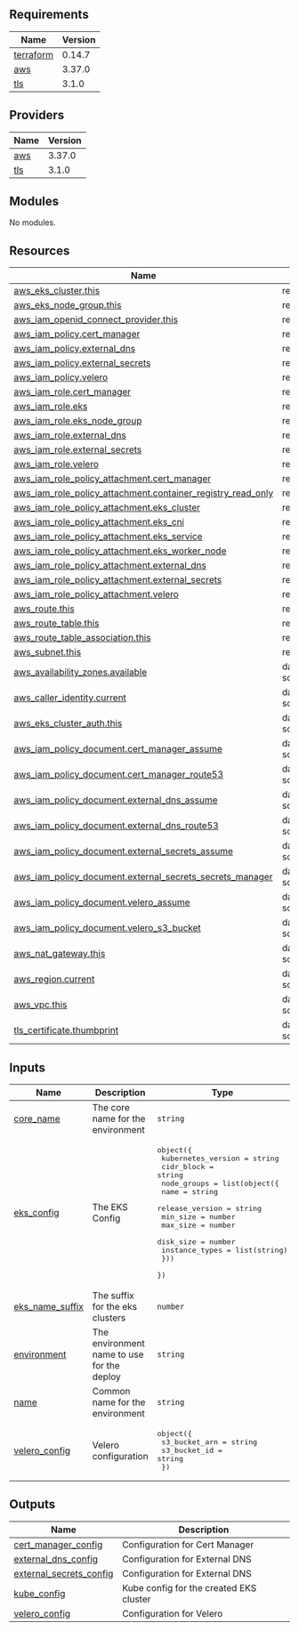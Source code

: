 ## Requirements

| Name | Version |
|------|---------|
| <a name="requirement_terraform"></a> [terraform](#requirement\_terraform) | 0.14.7 |
| <a name="requirement_aws"></a> [aws](#requirement\_aws) | 3.37.0 |
| <a name="requirement_tls"></a> [tls](#requirement\_tls) | 3.1.0 |

## Providers

| Name | Version |
|------|---------|
| <a name="provider_aws"></a> [aws](#provider\_aws) | 3.37.0 |
| <a name="provider_tls"></a> [tls](#provider\_tls) | 3.1.0 |

## Modules

No modules.

## Resources

| Name | Type |
|------|------|
| [aws_eks_cluster.this](https://registry.terraform.io/providers/hashicorp/aws/3.37.0/docs/resources/eks_cluster) | resource |
| [aws_eks_node_group.this](https://registry.terraform.io/providers/hashicorp/aws/3.37.0/docs/resources/eks_node_group) | resource |
| [aws_iam_openid_connect_provider.this](https://registry.terraform.io/providers/hashicorp/aws/3.37.0/docs/resources/iam_openid_connect_provider) | resource |
| [aws_iam_policy.cert_manager](https://registry.terraform.io/providers/hashicorp/aws/3.37.0/docs/resources/iam_policy) | resource |
| [aws_iam_policy.external_dns](https://registry.terraform.io/providers/hashicorp/aws/3.37.0/docs/resources/iam_policy) | resource |
| [aws_iam_policy.external_secrets](https://registry.terraform.io/providers/hashicorp/aws/3.37.0/docs/resources/iam_policy) | resource |
| [aws_iam_policy.velero](https://registry.terraform.io/providers/hashicorp/aws/3.37.0/docs/resources/iam_policy) | resource |
| [aws_iam_role.cert_manager](https://registry.terraform.io/providers/hashicorp/aws/3.37.0/docs/resources/iam_role) | resource |
| [aws_iam_role.eks](https://registry.terraform.io/providers/hashicorp/aws/3.37.0/docs/resources/iam_role) | resource |
| [aws_iam_role.eks_node_group](https://registry.terraform.io/providers/hashicorp/aws/3.37.0/docs/resources/iam_role) | resource |
| [aws_iam_role.external_dns](https://registry.terraform.io/providers/hashicorp/aws/3.37.0/docs/resources/iam_role) | resource |
| [aws_iam_role.external_secrets](https://registry.terraform.io/providers/hashicorp/aws/3.37.0/docs/resources/iam_role) | resource |
| [aws_iam_role.velero](https://registry.terraform.io/providers/hashicorp/aws/3.37.0/docs/resources/iam_role) | resource |
| [aws_iam_role_policy_attachment.cert_manager](https://registry.terraform.io/providers/hashicorp/aws/3.37.0/docs/resources/iam_role_policy_attachment) | resource |
| [aws_iam_role_policy_attachment.container_registry_read_only](https://registry.terraform.io/providers/hashicorp/aws/3.37.0/docs/resources/iam_role_policy_attachment) | resource |
| [aws_iam_role_policy_attachment.eks_cluster](https://registry.terraform.io/providers/hashicorp/aws/3.37.0/docs/resources/iam_role_policy_attachment) | resource |
| [aws_iam_role_policy_attachment.eks_cni](https://registry.terraform.io/providers/hashicorp/aws/3.37.0/docs/resources/iam_role_policy_attachment) | resource |
| [aws_iam_role_policy_attachment.eks_service](https://registry.terraform.io/providers/hashicorp/aws/3.37.0/docs/resources/iam_role_policy_attachment) | resource |
| [aws_iam_role_policy_attachment.eks_worker_node](https://registry.terraform.io/providers/hashicorp/aws/3.37.0/docs/resources/iam_role_policy_attachment) | resource |
| [aws_iam_role_policy_attachment.external_dns](https://registry.terraform.io/providers/hashicorp/aws/3.37.0/docs/resources/iam_role_policy_attachment) | resource |
| [aws_iam_role_policy_attachment.external_secrets](https://registry.terraform.io/providers/hashicorp/aws/3.37.0/docs/resources/iam_role_policy_attachment) | resource |
| [aws_iam_role_policy_attachment.velero](https://registry.terraform.io/providers/hashicorp/aws/3.37.0/docs/resources/iam_role_policy_attachment) | resource |
| [aws_route.this](https://registry.terraform.io/providers/hashicorp/aws/3.37.0/docs/resources/route) | resource |
| [aws_route_table.this](https://registry.terraform.io/providers/hashicorp/aws/3.37.0/docs/resources/route_table) | resource |
| [aws_route_table_association.this](https://registry.terraform.io/providers/hashicorp/aws/3.37.0/docs/resources/route_table_association) | resource |
| [aws_subnet.this](https://registry.terraform.io/providers/hashicorp/aws/3.37.0/docs/resources/subnet) | resource |
| [aws_availability_zones.available](https://registry.terraform.io/providers/hashicorp/aws/3.37.0/docs/data-sources/availability_zones) | data source |
| [aws_caller_identity.current](https://registry.terraform.io/providers/hashicorp/aws/3.37.0/docs/data-sources/caller_identity) | data source |
| [aws_eks_cluster_auth.this](https://registry.terraform.io/providers/hashicorp/aws/3.37.0/docs/data-sources/eks_cluster_auth) | data source |
| [aws_iam_policy_document.cert_manager_assume](https://registry.terraform.io/providers/hashicorp/aws/3.37.0/docs/data-sources/iam_policy_document) | data source |
| [aws_iam_policy_document.cert_manager_route53](https://registry.terraform.io/providers/hashicorp/aws/3.37.0/docs/data-sources/iam_policy_document) | data source |
| [aws_iam_policy_document.external_dns_assume](https://registry.terraform.io/providers/hashicorp/aws/3.37.0/docs/data-sources/iam_policy_document) | data source |
| [aws_iam_policy_document.external_dns_route53](https://registry.terraform.io/providers/hashicorp/aws/3.37.0/docs/data-sources/iam_policy_document) | data source |
| [aws_iam_policy_document.external_secrets_assume](https://registry.terraform.io/providers/hashicorp/aws/3.37.0/docs/data-sources/iam_policy_document) | data source |
| [aws_iam_policy_document.external_secrets_secrets_manager](https://registry.terraform.io/providers/hashicorp/aws/3.37.0/docs/data-sources/iam_policy_document) | data source |
| [aws_iam_policy_document.velero_assume](https://registry.terraform.io/providers/hashicorp/aws/3.37.0/docs/data-sources/iam_policy_document) | data source |
| [aws_iam_policy_document.velero_s3_bucket](https://registry.terraform.io/providers/hashicorp/aws/3.37.0/docs/data-sources/iam_policy_document) | data source |
| [aws_nat_gateway.this](https://registry.terraform.io/providers/hashicorp/aws/3.37.0/docs/data-sources/nat_gateway) | data source |
| [aws_region.current](https://registry.terraform.io/providers/hashicorp/aws/3.37.0/docs/data-sources/region) | data source |
| [aws_vpc.this](https://registry.terraform.io/providers/hashicorp/aws/3.37.0/docs/data-sources/vpc) | data source |
| [tls_certificate.thumbprint](https://registry.terraform.io/providers/hashicorp/tls/3.1.0/docs/data-sources/certificate) | data source |

## Inputs

| Name | Description | Type | Default | Required |
|------|-------------|------|---------|:--------:|
| <a name="input_core_name"></a> [core\_name](#input\_core\_name) | The core name for the environment | `string` | n/a | yes |
| <a name="input_eks_config"></a> [eks\_config](#input\_eks\_config) | The EKS Config | <pre>object({<br>    kubernetes_version = string<br>    cidr_block         = string<br>    node_groups = list(object({<br>      name            = string<br>      release_version = string<br>      min_size        = number<br>      max_size        = number<br>      disk_size       = number<br>      instance_types  = list(string)<br>    }))<br>  })</pre> | n/a | yes |
| <a name="input_eks_name_suffix"></a> [eks\_name\_suffix](#input\_eks\_name\_suffix) | The suffix for the eks clusters | `number` | `1` | no |
| <a name="input_environment"></a> [environment](#input\_environment) | The environment name to use for the deploy | `string` | n/a | yes |
| <a name="input_name"></a> [name](#input\_name) | Common name for the environment | `string` | n/a | yes |
| <a name="input_velero_config"></a> [velero\_config](#input\_velero\_config) | Velero configuration | <pre>object({<br>    s3_bucket_arn = string<br>    s3_bucket_id  = string<br>  })</pre> | n/a | yes |

## Outputs

| Name | Description |
|------|-------------|
| <a name="output_cert_manager_config"></a> [cert\_manager\_config](#output\_cert\_manager\_config) | Configuration for Cert Manager |
| <a name="output_external_dns_config"></a> [external\_dns\_config](#output\_external\_dns\_config) | Configuration for External DNS |
| <a name="output_external_secrets_config"></a> [external\_secrets\_config](#output\_external\_secrets\_config) | Configuration for External DNS |
| <a name="output_kube_config"></a> [kube\_config](#output\_kube\_config) | Kube config for the created EKS cluster |
| <a name="output_velero_config"></a> [velero\_config](#output\_velero\_config) | Configuration for Velero |
